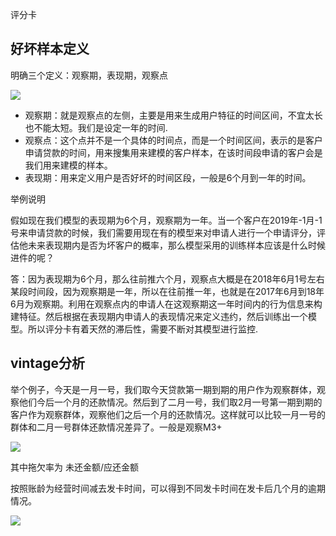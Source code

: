 评分卡

## 好坏样本定义

明确三个定义：观察期，表现期，观察点

![](https://pic1.zhimg.com/80/v2-a2688ab93ed5eeb364c967153708cb9c_hd.jpg)

- 观察期：就是观察点的左侧，主要是用来生成用户特征的时间区间，不宜太长也不能太短。我们是设定一年的时间.
- 观察点：这个点并不是一个具体的时间点，而是一个时间区间，表示的是客户申请贷款的时间，用来搜集用来建模的客户样本，在该时间段申请的客户会是我们用来建模的样本。
- 表现期：用来定义用户是否好坏的时间区段，一般是6个月到一年的时间。


举例说明

假如现在我们模型的表现期为6个月，观察期为一年。当一个客户在2019年-1月-1号来申请贷款的时候，我们需要用现在有的模型来对申请人进行一个申请评分，评估他未来表现期内是否为坏客户的概率，那么模型采用的训练样本应该是什么时候进件的呢？

答：因为表现期为6个月，那么往前推六个月，观察点大概是在2018年6月1号左右某段时间段，因为观察期是一年，所以在往前推一年，也就是在2017年6月到18年6月为观察期。利用在观察点内的申请人在这观察期这一年时间内的行为信息来构建特征。然后根据在表现期内申请人的表现情况来定义违约，然后训练出一个模型。所以评分卡有着天然的滞后性，需要不断对其模型进行监控.


## vintage分析

举个例子，今天是一月一号，我们取今天贷款第一期到期的用户作为观察群体，观察他们今后一个月的还款情况。然后到了二月一号，我们取2月一号第一期到期的客户作为观察群体，观察他们之后一个月的还款情况。这样就可以比较一月一号的群体和二月一号群体还款情况差异了。一般是观察M3+


![](https://pic1.zhimg.com/v2-8ba3e4c0b98572682c09d5f6e46a4c8c_b.jpg)

其中拖欠率为 未还金额/应还金额

按照账龄为经营时间减去发卡时间，可以得到不同发卡时间在发卡后几个月的逾期情况。

![](https://pic2.zhimg.com/v2-066a715935d2965189f794cc42504159_b.jpg)


